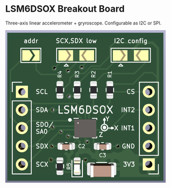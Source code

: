 # LSM6DSOX Breakout Board

Three-axis linear accelerometer + gryroscope. Configurable as I2C or SPI.

![PCB image](LSM6DSOX.png)
